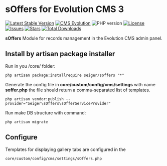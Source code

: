 # sOffers for Evolution CMS 3
[![Latest Stable Version](https://img.shields.io/packagist/v/seiger/soffer?label=version)](https://packagist.org/packages/seiger/soffer)
[![CMS Evolution](https://img.shields.io/badge/CMS-Evolution-brightgreen.svg)](https://github.com/evolution-cms/evolution)
![PHP version](https://img.shields.io/packagist/php-v/seiger/soffer)
[![License](https://img.shields.io/packagist/l/seiger/soffer)](https://packagist.org/packages/seiger/soffer)
[![Issues](https://img.shields.io/github/issues/Seiger/soffer)](https://github.com/Seiger/soffer/issues)
[![Stars](https://img.shields.io/packagist/stars/Seiger/soffer)](https://packagist.org/packages/seiger/soffer)
[![Total Downloads](https://img.shields.io/packagist/dt/seiger/soffer)](https://packagist.org/packages/seiger/soffer)

**sOffers** Module for records management in the Evolution CMS admin panel.

## Install by artisan package installer

Run in you /core/ folder:

```console
php artisan package:installrequire seiger/soffers "*"
```

Generate the config file in **core/custom/config/cms/settings** with 
name **soffer.php** the file should return a 
comma-separated list of templates.

```console
php artisan vendor:publish --provider="Seiger\sOffers\sOfferServiceProvider"
```

Run make DB structure with command:

```console
php artisan migrate
```

## Configure

Templates for displaying gallery tabs are configured in the 

```console
core/custom/config/cms/settings/sOffers.php
```